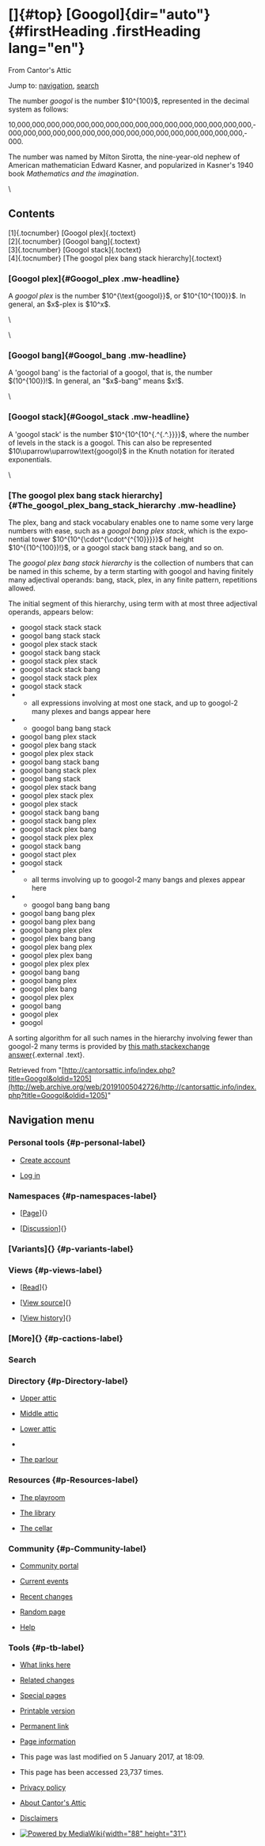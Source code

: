 <div id="mw-page-base" class="noprint">

</div>

<div id="mw-head-base" class="noprint">

</div>

<div id="content" class="mw-body" role="main">

[]{#top}
[Googol]{dir="auto"} {#firstHeading .firstHeading lang="en"}
====================

<div id="bodyContent" class="mw-body-content">

<div id="siteSub">

From Cantor's Attic

</div>

<div id="contentSub">

</div>

<div id="jump-to-nav" class="mw-jump">

Jump to: [navigation](#mw-navigation), [search](#p-search)

</div>

<div id="mw-content-text" class="mw-content-ltr" lang="en" dir="ltr">

The number *googol* is the number \$10\^{100}\$, represented in the
decimal system as follows:

10,­000,­000,­000,­000,­000,­000,­000,­000,­000,­000,­000,­000,­000,­000,­000,­000,­000,­000,­000,­000,­000,­000,­000,­000,­000,­000,­000,­000,­000,­000,­000,­000,­000.

The number was named by Milton Sirotta, the nine-year-old nephew of
American mathematician Edward Kasner, and popularized in Kasner's 1940
book *Mathematics and the imagination*.

\

<div id="toc" class="toc">

<div id="toctitle">

Contents
--------

</div>

-   [[1]{.tocnumber} [Googol plex]{.toctext}](#Googol_plex)
-   [[2]{.tocnumber} [Googol bang]{.toctext}](#Googol_bang)
-   [[3]{.tocnumber} [Googol stack]{.toctext}](#Googol_stack)
-   [[4]{.tocnumber} [The googol plex bang stack
    hierarchy]{.toctext}](#The_googol_plex_bang_stack_hierarchy)

</div>

### [Googol plex]{#Googol_plex .mw-headline}

A *googol plex* is the number \$10\^{\\text{googol}}\$, or
\$10\^{10\^{100}}\$. In general, an \$x\$-plex is \$10\^x\$.

\

\

### [Googol bang]{#Googol_bang .mw-headline}

A 'googol bang' is the factorial of a googol, that is, the number
\$(10\^{100})!\$. In general, an "\$x\$-bang" means \$x!\$.

\

### [Googol stack]{#Googol_stack .mw-headline}

A 'googol stack' is the number \$10\^{10\^{10\^{.\^{.\^.}}}}\$, where
the number of levels in the stack is a googol. This can also be
represented \$10\\uparrow\\uparrow\\text{googol}\$ in the Knuth notation
for iterated exponentials.

\

### [The googol plex bang stack hierarchy]{#The_googol_plex_bang_stack_hierarchy .mw-headline}

The plex, bang and stack vocabulary enables one to name some very large
numbers with ease, such as a *googol bang plex stack*, which is the
exponential tower \$10\^{10\^{\\cdot\^{\\cdot\^{\^{10}}}}}\$ of height
\$10\^{(10\^{100})!}\$, or a googol stack bang stack bang, and so on.

The *googol plex bang stack hierarchy* is the collection of numbers that
can be named in this scheme, by a term starting with googol and having
finitely many adjectival operands: bang, stack, plex, in any finite
pattern, repetitions allowed.

The initial segment of this hierarchy, using term with at most three
adjectival operands, appears below:

-   googol stack stack stack
-   googol bang stack stack
-   googol plex stack stack
-   googol stack bang stack
-   googol stack plex stack
-   googol stack stack bang
-   googol stack stack plex
-   googol stack stack
-   -   all expressions involving at most one stack, and up to googol-2
    many plexes and bangs appear here
-   -   googol bang bang stack
-   googol bang plex stack
-   googol plex bang stack
-   googol plex plex stack
-   googol bang stack bang
-   googol bang stack plex
-   googol bang stack
-   googol plex stack bang
-   googol plex stack plex
-   googol plex stack
-   googol stack bang bang
-   googol stack bang plex
-   googol stack plex bang
-   googol stack plex plex
-   googol stack bang
-   googol stact plex
-   googol stack
-   -   all terms involving up to googol-2 many bangs and plexes appear
    here
-   -   googol bang bang bang
-   googol bang bang plex
-   googol bang plex bang
-   googol bang plex plex
-   googol plex bang bang
-   googol plex bang plex
-   googol plex plex bang
-   googol plex plex plex
-   googol bang bang
-   googol bang plex
-   googol plex bang
-   googol plex plex
-   googol bang
-   googol plex
-   googol

A sorting algorithm for all such names in the hierarchy involving fewer
than googol-2 many terms is provided by [this math.stackexchange
answer](http://web.archive.org/web/20191005042726/http://math.stackexchange.com/a/92661/413){.external
.text}.

</div>

<div class="printfooter">

Retrieved from
"[http://cantorsattic.info/index.php?title=Googol&oldid=1205](http://web.archive.org/web/20191005042726/http://cantorsattic.info/index.php?title=Googol&oldid=1205)"

</div>

<div id="catlinks" class="catlinks catlinks-allhidden">

</div>

<div class="visualClear">

</div>

</div>

</div>

<div id="mw-navigation">

Navigation menu
---------------

<div id="mw-head">

<div id="p-personal" role="navigation"
aria-labelledby="p-personal-label">

### Personal tools {#p-personal-label}

-   <div id="pt-createaccount">

    </div>

    [Create
    account](/web/20191005042726/http://cantorsattic.info/index.php?title=Special:UserLogin&returnto=Googol&type=signup)
-   <div id="pt-login">

    </div>

    [Log
    in](/web/20191005042726/http://cantorsattic.info/index.php?title=Special:UserLogin&returnto=Googol "You are encouraged to log in; however, it is not mandatory [o]")

</div>

<div id="left-navigation">

<div id="p-namespaces" class="vectorTabs" role="navigation"
aria-labelledby="p-namespaces-label">

### Namespaces {#p-namespaces-label}

-   <div id="ca-nstab-main">

    </div>

    [[Page](/web/20191005042726/http://cantorsattic.info/Googol "View the content page [c]")]{}
-   <div id="ca-talk">

    </div>

    [[Discussion](/web/20191005042726/http://cantorsattic.info/index.php?title=Talk:Googol&action=edit&redlink=1 "Discussion about the content page [t]")]{}

</div>

<div id="p-variants" class="vectorMenu emptyPortlet" role="navigation"
aria-labelledby="p-variants-label">

### [Variants]{}[](#) {#p-variants-label}

<div class="menu">

</div>

</div>

</div>

<div id="right-navigation">

<div id="p-views" class="vectorTabs" role="navigation"
aria-labelledby="p-views-label">

### Views {#p-views-label}

-   <div id="ca-view">

    </div>

    [[Read](/web/20191005042726/http://cantorsattic.info/Googol)]{}
-   <div id="ca-viewsource">

    </div>

    [[View
    source](/web/20191005042726/http://cantorsattic.info/index.php?title=Googol&action=edit "This page is protected.
    You can view its source [e]")]{}
-   <div id="ca-history">

    </div>

    [[View
    history](/web/20191005042726/http://cantorsattic.info/index.php?title=Googol&action=history "Past revisions of this page [h]")]{}

</div>

<div id="p-cactions" class="vectorMenu emptyPortlet" role="navigation"
aria-labelledby="p-cactions-label">

### [More]{}[](#) {#p-cactions-label}

<div class="menu">

</div>

</div>

<div id="p-search" role="search">

### Search

<div id="simpleSearch">

</div>

</div>

</div>

</div>

<div id="mw-panel">

<div id="p-logo" role="banner">

[](/web/20191005042726/http://cantorsattic.info/Cantor%27s_Attic "Visit the main page")

</div>

<div id="p-Directory" class="portal" role="navigation"
aria-labelledby="p-Directory-label">

### Directory {#p-Directory-label}

<div class="body">

-   <div id="n-Upper-attic">

    </div>

    [Upper
    attic](/web/20191005042726/http://cantorsattic.info/Upper_attic)
-   <div id="n-Middle-attic">

    </div>

    [Middle
    attic](/web/20191005042726/http://cantorsattic.info/Middle_attic)
-   <div id="n-Lower-attic">

    </div>

    [Lower
    attic](/web/20191005042726/http://cantorsattic.info/Lower_attic)
-   <div id="n-">

    </div>

    [](INVALID-TITLE)
-   <div id="n-The-parlour">

    </div>

    [The parlour](/web/20191005042726/http://cantorsattic.info/Parlour)

</div>

</div>

<div id="p-Resources" class="portal" role="navigation"
aria-labelledby="p-Resources-label">

### Resources {#p-Resources-label}

<div class="body">

-   <div id="n-The-playroom">

    </div>

    [The
    playroom](/web/20191005042726/http://cantorsattic.info/Playroom)
-   <div id="n-The-library">

    </div>

    [The library](/web/20191005042726/http://cantorsattic.info/Library)
-   <div id="n-The-cellar">

    </div>

    [The cellar](/web/20191005042726/http://cantorsattic.info/Cellar)

</div>

</div>

<div id="p-Community" class="portal" role="navigation"
aria-labelledby="p-Community-label">

### Community {#p-Community-label}

<div class="body">

-   <div id="n-portal">

    </div>

    [Community
    portal](/web/20191005042726/http://cantorsattic.info/Cantor%27s_Attic:Community_portal "About the project, what you can do, where to find things")
-   <div id="n-currentevents">

    </div>

    [Current
    events](/web/20191005042726/http://cantorsattic.info/Cantor%27s_Attic:Current_events "Find background information on current events")
-   <div id="n-recentchanges">

    </div>

    [Recent
    changes](/web/20191005042726/http://cantorsattic.info/Special:RecentChanges "A list of recent changes in the wiki [r]")
-   <div id="n-randompage">

    </div>

    [Random
    page](/web/20191005042726/http://cantorsattic.info/Special:Random "Load a random page [x]")
-   <div id="n-help">

    </div>

    [Help](http://web.archive.org/web/20191005042726/https://www.mediawiki.org/wiki/Special:MyLanguage/Help:Contents "The place to find out")

</div>

</div>

<div id="p-tb" class="portal" role="navigation"
aria-labelledby="p-tb-label">

### Tools {#p-tb-label}

<div class="body">

-   <div id="t-whatlinkshere">

    </div>

    [What links
    here](/web/20191005042726/http://cantorsattic.info/Special:WhatLinksHere/Googol "A list of all wiki pages that link here [j]")
-   <div id="t-recentchangeslinked">

    </div>

    [Related
    changes](/web/20191005042726/http://cantorsattic.info/Special:RecentChangesLinked/Googol "Recent changes in pages linked from this page [k]")
-   <div id="t-specialpages">

    </div>

    [Special
    pages](/web/20191005042726/http://cantorsattic.info/Special:SpecialPages "A list of all special pages [q]")
-   <div id="t-print">

    </div>

    [Printable
    version](/web/20191005042726/http://cantorsattic.info/index.php?title=Googol&printable=yes "Printable version of this page [p]")
-   <div id="t-permalink">

    </div>

    [Permanent
    link](/web/20191005042726/http://cantorsattic.info/index.php?title=Googol&oldid=1205 "Permanent link to this revision of the page")
-   <div id="t-info">

    </div>

    [Page
    information](/web/20191005042726/http://cantorsattic.info/index.php?title=Googol&action=info)

</div>

</div>

</div>

</div>

<div id="footer" role="contentinfo">

-   <div id="footer-info-lastmod">

    </div>

    This page was last modified on 5 January 2017, at 18:09.
-   <div id="footer-info-viewcount">

    </div>

    This page has been accessed 23,737 times.

<!-- -->

-   <div id="footer-places-privacy">

    </div>

    [Privacy
    policy](/web/20191005042726/http://cantorsattic.info/Cantor%27s_Attic:Privacy_policy "Cantor's Attic:Privacy policy")
-   <div id="footer-places-about">

    </div>

    [About Cantor's
    Attic](/web/20191005042726/http://cantorsattic.info/Cantor%27s_Attic:About "Cantor's Attic:About")
-   <div id="footer-places-disclaimer">

    </div>

    [Disclaimers](/web/20191005042726/http://cantorsattic.info/Cantor%27s_Attic:General_disclaimer "Cantor's Attic:General disclaimer")

<!-- -->

-   <div id="footer-poweredbyico">

    </div>

    [![Powered by
    MediaWiki](/web/20191005042726im_/http://cantorsattic.info/resources/assets/poweredby_mediawiki_88x31.png){width="88"
    height="31"}](//web.archive.org/web/20191005042726/http://www.mediawiki.org/)

<div style="clear:both">

</div>

</div>
